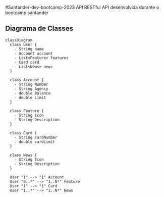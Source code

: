 #Santander-dev-bootcamp-2023
API RESTful API desenvolvida durante o bootcamp santander 

## Diagrama de Classes

```mermaid
classDiagram
  class User {
    - String name
    - Account account
    - List<Feature> features
    - Card card
    - List<News> news
  }

  class Account {
    - String Number
    - String Agency
    - double Balance
    - double Limit
  }

  class Feature {
    - String Icon
    - String Description
  }

  class Card {
    - String cardNumber
    - double cardLimit
  }

  class News {
    - String Icon
    - String Description
  }

  User "1" --> "1" Account
  User "0..*" --> "1..N*" Feature
  User "1" --> "1" Card
  User "1..*" --> "1..N*" News
```
